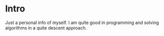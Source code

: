 # Intro
Just a personal info of myself.
I am quite good in programming and solving algorithms in a quite descent approach.
